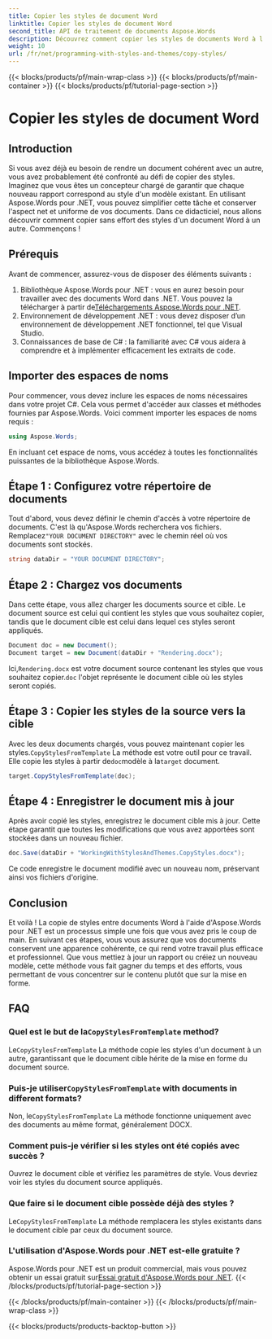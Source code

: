 ```yaml
---
title: Copier les styles de document Word
linktitle: Copier les styles de document Word
second_title: API de traitement de documents Aspose.Words
description: Découvrez comment copier les styles de documents Word à l'aide d'Aspose.Words pour .NET. Suivez notre guide étape par étape pour garantir une mise en forme cohérente des documents sans effort.
weight: 10
url: /fr/net/programming-with-styles-and-themes/copy-styles/
---
```


{{< blocks/products/pf/main-wrap-class >}}
{{< blocks/products/pf/main-container >}}
{{< blocks/products/pf/tutorial-page-section >}}

# Copier les styles de document Word

## Introduction

Si vous avez déjà eu besoin de rendre un document cohérent avec un autre, vous avez probablement été confronté au défi de copier des styles. Imaginez que vous êtes un concepteur chargé de garantir que chaque nouveau rapport correspond au style d'un modèle existant. En utilisant Aspose.Words pour .NET, vous pouvez simplifier cette tâche et conserver l'aspect net et uniforme de vos documents. Dans ce didacticiel, nous allons découvrir comment copier sans effort des styles d'un document Word à un autre. Commençons !

## Prérequis

Avant de commencer, assurez-vous de disposer des éléments suivants :

1.  Bibliothèque Aspose.Words pour .NET : vous en aurez besoin pour travailler avec des documents Word dans .NET. Vous pouvez la télécharger à partir de[Téléchargements Aspose.Words pour .NET](https://releases.aspose.com/words/net/).
2. Environnement de développement .NET : vous devez disposer d’un environnement de développement .NET fonctionnel, tel que Visual Studio.
3. Connaissances de base de C# : la familiarité avec C# vous aidera à comprendre et à implémenter efficacement les extraits de code.

## Importer des espaces de noms

Pour commencer, vous devez inclure les espaces de noms nécessaires dans votre projet C#. Cela vous permet d'accéder aux classes et méthodes fournies par Aspose.Words. Voici comment importer les espaces de noms requis :

```csharp
using Aspose.Words;
```

En incluant cet espace de noms, vous accédez à toutes les fonctionnalités puissantes de la bibliothèque Aspose.Words.

## Étape 1 : Configurez votre répertoire de documents

 Tout d'abord, vous devez définir le chemin d'accès à votre répertoire de documents. C'est là qu'Aspose.Words recherchera vos fichiers. Remplacez`"YOUR DOCUMENT DIRECTORY"` avec le chemin réel où vos documents sont stockés.

```csharp
string dataDir = "YOUR DOCUMENT DIRECTORY";
```

## Étape 2 : Chargez vos documents

Dans cette étape, vous allez charger les documents source et cible. Le document source est celui qui contient les styles que vous souhaitez copier, tandis que le document cible est celui dans lequel ces styles seront appliqués. 

```csharp
Document doc = new Document();
Document target = new Document(dataDir + "Rendering.docx");
```

 Ici,`Rendering.docx` est votre document source contenant les styles que vous souhaitez copier.`doc` l'objet représente le document cible où les styles seront copiés.

## Étape 3 : Copier les styles de la source vers la cible

 Avec les deux documents chargés, vous pouvez maintenant copier les styles.`CopyStylesFromTemplate` La méthode est votre outil pour ce travail. Elle copie les styles à partir de`doc`modèle à la`target` document.

```csharp
target.CopyStylesFromTemplate(doc);
```

## Étape 4 : Enregistrer le document mis à jour

Après avoir copié les styles, enregistrez le document cible mis à jour. Cette étape garantit que toutes les modifications que vous avez apportées sont stockées dans un nouveau fichier.

```csharp
doc.Save(dataDir + "WorkingWithStylesAndThemes.CopyStyles.docx");
```

Ce code enregistre le document modifié avec un nouveau nom, préservant ainsi vos fichiers d'origine.

## Conclusion

Et voilà ! La copie de styles entre documents Word à l'aide d'Aspose.Words pour .NET est un processus simple une fois que vous avez pris le coup de main. En suivant ces étapes, vous vous assurez que vos documents conservent une apparence cohérente, ce qui rend votre travail plus efficace et professionnel. Que vous mettiez à jour un rapport ou créiez un nouveau modèle, cette méthode vous fait gagner du temps et des efforts, vous permettant de vous concentrer sur le contenu plutôt que sur la mise en forme.

## FAQ

###  Quel est le but de la`CopyStylesFromTemplate` method?  
 Le`CopyStylesFromTemplate` La méthode copie les styles d'un document à un autre, garantissant que le document cible hérite de la mise en forme du document source.

###  Puis-je utiliser`CopyStylesFromTemplate` with documents in different formats?  
 Non, le`CopyStylesFromTemplate` La méthode fonctionne uniquement avec des documents au même format, généralement DOCX.

### Comment puis-je vérifier si les styles ont été copiés avec succès ?  
Ouvrez le document cible et vérifiez les paramètres de style. Vous devriez voir les styles du document source appliqués.

### Que faire si le document cible possède déjà des styles ?  
 Le`CopyStylesFromTemplate` La méthode remplacera les styles existants dans le document cible par ceux du document source.

### L'utilisation d'Aspose.Words pour .NET est-elle gratuite ?  
 Aspose.Words pour .NET est un produit commercial, mais vous pouvez obtenir un essai gratuit sur[Essai gratuit d'Aspose.Words pour .NET](https://releases.aspose.com/).
{{< /blocks/products/pf/tutorial-page-section >}}

{{< /blocks/products/pf/main-container >}}
{{< /blocks/products/pf/main-wrap-class >}}

{{< blocks/products/products-backtop-button >}}
